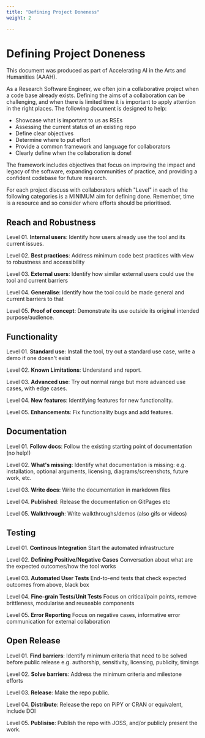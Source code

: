 ```yaml
---
title: "Defining Project Doneness"
weight: 2

---
```


# Defining Project Doneness

This document was produced as part of Accelerating AI in the Arts and Humanities (AAAH).

As a Research Software Engineer, we often join a collaborative project when a code base already exists.
Defining the aims of a collaboration can be challenging, and when there is limited time it is important to apply attention in the right places.
The following document is designed to help:

- Showcase what is important to us as RSEs
- Assessing the current status of an existing repo
- Define clear objectives
- Determine where to put effort
- Provide a common framework and language for collaborators
- Clearly define when the collaboration is done!

The framework includes objectives that focus on improving the impact and legacy of the software, expanding communities of practice, and providing a confident codebase for future research.

For each project discuss with collaborators which "Level" in each of the following categories is a MINIMUM aim for defining done.
Remember, time is a resource and so consider where efforts should be prioritised.

## Reach and Robustness

Level 01. **Internal users**: Identify how users already use the tool and its current issues.

Level 02. **Best practices**: Address minimum code best practices with view to robustness and accessibility

Level 03. **External users**: Identify how similar external users could use the tool and current barriers

Level 04. **Generalise**: Identify how the tool could be made general and current barriers to that

Level 05. **Proof of concept**: Demonstrate its use outside its original intended purpose/audience.

## Functionality

Level 01. **Standard use**: Install the tool, try out a standard use case, write a demo if one doesn't exist

Level 02. **Known Limitations**: Understand and report.

Level 03. **Advanced use**: Try out normal range but more advanced use cases, with edge cases.

Level 04. **New features**: Identifying features for new functionality.

Level 05. **Enhancements**: Fix functionality bugs and add features.

## Documentation

Level 01. **Follow docs**: Follow the existing starting point of documentation (no help!)

Level 02. **What's missing**: Identify what documentation is missing: e.g. installation, optional arguments, licensing, diagrams/screenshots, future work, etc.

Level 03. **Write docs**: Write the documentation in markdown files

Level 04. **Published**: Release the documentation on GitPages etc

Level 05. **Walkthrough**: Write walkthroughs/demos (also gifs or videos)

## Testing

Level 01. **Continous Integration** Start the automated infrastructure

Level 02. **Defining Positive/Negative Cases** Conversation about what are the expected outcomes/how the tool works

Level 03. **Automated User Tests** End-to-end tests that check expected outcomes from above, black box

Level 04. **Fine-grain Tests/Unit Tests** Focus on critical/pain points, remove brittleness, modularise and reuseable components

Level 05. **Error Reporting** Focus on negative cases, informative error communication for external collaboration

## Open Release

Level 01. **Find barriers**: Identify minimum criteria that need to be solved before public release e.g. authorship, sensitivity, licensing, publicity, timings

Level 02. **Solve barriers**: Address the minimum criteria and milestone efforts

Level 03. **Release**: Make the repo public.

Level 04. **Distribute**: Release the repo on PiPY or CRAN or equivalent, include DOI

Level 05. **Publisise**: Publish the repo with JOSS, and/or publicly present the work.
